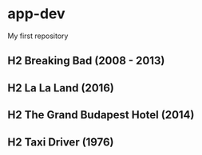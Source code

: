 # app-dev
My first repository
## H2 Breaking Bad (2008 - 2013)
## H2 La La Land (2016)
## H2 The Grand Budapest Hotel (2014)
## H2 Taxi Driver (1976)
